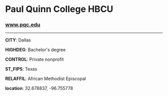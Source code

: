 # Paul Quinn College HBCU
### www.pqc.edu
---
**CITY**: Dallas

**HIGHDEG**: Bachelor's degree

**CONTROL**: Private nonprofit

**ST_FIPS**: Texas

**RELAFFIL**: African Methodist Episcopal

**location**: 32.678837, -96.755778